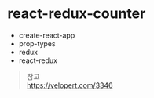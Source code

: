 # react-redux-counter

- create-react-app
- prop-types
- redux
- react-redux

> 참고  
> https://velopert.com/3346

